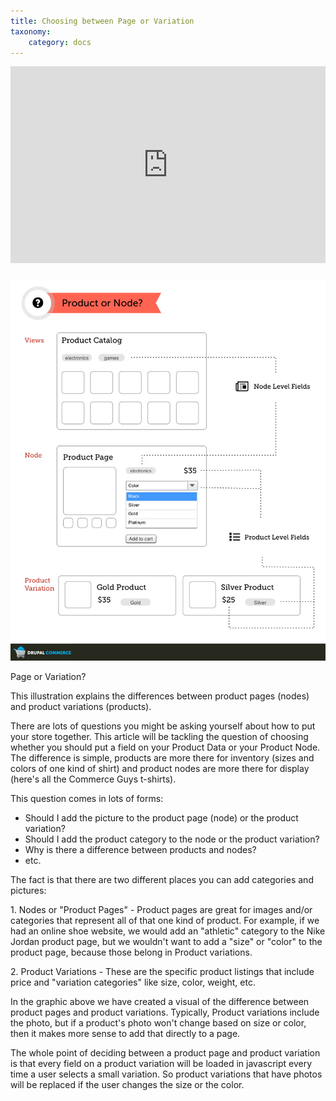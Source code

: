 ```yaml
---
title: Choosing between Page or Variation
taxonomy:
    category: docs
---
```


<div class="docs-enhanced">
<iframe width="100%" height="315" src="https://www.youtube.com/embed/sNTXFIiYoo4" frameborder="0" allowfullscreen></iframe>
<div class="screenshot screenshot-caption" style="margin-top: 25px">
    <div class="img">
        <a href="/user/pages/02.commerce1/03.commerce-kickstart-2/03.Products/04.Choosing-between-Page-or-Variation/CK-Entity-or-Node.jpg">
            <img src="/user/pages/02.commerce1/03.commerce-kickstart-2/03.Products/04.Choosing-between-Page-or-Variation/CK-Entity-or-Node.jpg" alt="Drupal Commerce Entity Graph" />
        </a>
    </div>
    <div class="caption">
        <p class="caption-title">Page or Variation?</p>
        <p>This illustration explains the differences between product pages (nodes) and product variations (products).</p>
    </div>
</div>
<p>There are lots of questions you might be asking yourself about how to put your store together. This article will be tackling the question of choosing whether you should put a field on your Product Data or your Product Node. The difference is simple, products are more there for inventory (sizes and colors of one kind of shirt) and product nodes are more there for display (here's all the Commerce Guys t-shirts).</p>
<p>This question comes in lots of forms:</p>

<ul>
<li>Should I add the picture to the product page (node) or the product variation?</li>
<li>Should I add the product category to the node or the product variation?</li>
<li>Why is there a difference between products and nodes?</li>
<li>etc.</li>
</ul>

<p>The fact is that there are two different places you can add categories and pictures:</p>
<p>1. Nodes or "Product Pages" - Product pages are great for images and/or categories that represent all of that one kind of product. For example, if we had an online shoe website, we would add an "athletic" category to the Nike Jordan product page, but we wouldn't want to add a "size" or "color" to the product page, because those belong in Product variations.</p>
<p>2. Product Variations - These are the specific product listings that include price and "variation categories" like size, color, weight, etc.</p>
<p>In the graphic above we have created a visual of the difference between product pages and product variations. Typically, Product variations include the photo, but if a product's photo won't change based on size or color, then it makes more sense to add that directly to a page.</p>
<p>The whole point of deciding between a product page and product variation is that every field on a product variation will be loaded in javascript every time a user selects a small variation. So product variations that have photos will be replaced if the user changes the size or the color. </p>
</div>